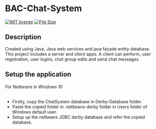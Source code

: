 # BAC-Chat-System
[![MIT license](https://img.shields.io/badge/license-MIT-blue.svg)]()
[![File Size](https://img.shields.io/github/size/webcaetano/craft/build/phaser-craft.min.js.svg)]()

## Description
Created using Java, Java web services and java façade entity database. This project includes a server and client apps. A client can perform, user registration, user logins, chat group edits and send chat messages. 

## Setup the application
###### For Netbeans in Windows 10
- Firstly, copy the ChatSystem database in Derby-Database folder.
- Paste the copied folder in .netbeans-derby folder in Users folder of Windows default user.
- Setup up the netbeans JDBC derby database and refer the copied database.